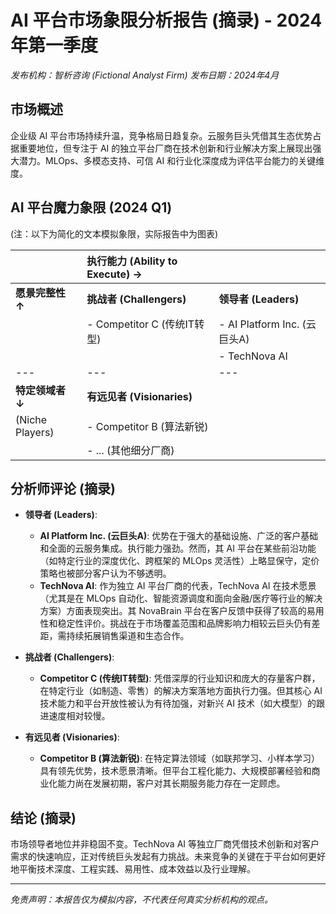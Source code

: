 # AI 平台市场象限分析报告 (摘录) - 2024年第一季度

*发布机构：智析咨询 (Fictional Analyst Firm)*
*发布日期：2024年4月*

## 市场概述
企业级 AI 平台市场持续升温，竞争格局日趋复杂。云服务巨头凭借其生态优势占据重要地位，但专注于 AI 的独立平台厂商在技术创新和行业解决方案上展现出强大潜力。MLOps、多模态支持、可信 AI 和行业化深度成为评估平台能力的关键维度。

## AI 平台魔力象限 (2024 Q1)

(注：以下为简化的文本模拟象限，实际报告中为图表)

|                  | **执行能力 (Ability to Execute) →** |                                  |
| :--------------- | :------------------------------------ | :------------------------------- |
| **愿景完整性 ↑** | **挑战者 (Challengers)**             | **领导者 (Leaders)**             |
|                  | - Competitor C (传统IT转型)         | - AI Platform Inc. (云巨头A)    |
|                  |                                       | - TechNova AI                    |
| ---              | ---                                   | ---                              |
| **特定领域者 ↓** | **有远见者 (Visionaries)**            |                                  |
| (Niche Players)  | - Competitor B (算法新锐)           |                                  |
|                  | - ... (其他细分厂商)                  |                                  |


## 分析师评论 (摘录)

*   **领导者 (Leaders)**:
    *   **AI Platform Inc. (云巨头A)**: 优势在于强大的基础设施、广泛的客户基础和全面的云服务集成。执行能力强劲。然而，其 AI 平台在某些前沿功能（如特定行业的深度优化、跨框架的 MLOps 灵活性）上略显保守，定价策略也被部分客户认为不够透明。
    *   **TechNova AI**: 作为独立 AI 平台厂商的代表，TechNova AI 在技术愿景（尤其是在 MLOps 自动化、智能资源调度和面向金融/医疗等行业的解决方案）方面表现突出。其 NovaBrain 平台在客户反馈中获得了较高的易用性和稳定性评价。挑战在于市场覆盖范围和品牌影响力相较云巨头仍有差距，需持续拓展销售渠道和生态合作。

*   **挑战者 (Challengers)**:
    *   **Competitor C (传统IT转型)**: 凭借深厚的行业知识和庞大的存量客户群，在特定行业（如制造、零售）的解决方案落地方面执行力强。但其核心 AI 技术能力和平台开放性被认为有待加强，对新兴 AI 技术（如大模型）的跟进速度相对较慢。

*   **有远见者 (Visionaries)**:
    *   **Competitor B (算法新锐)**: 在特定算法领域（如联邦学习、小样本学习）具有领先优势，技术愿景清晰。但平台工程化能力、大规模部署经验和商业化能力尚在发展初期，客户对其长期服务能力存在一定顾虑。

## 结论 (摘录)
市场领导者地位并非稳固不变。TechNova AI 等独立厂商凭借技术创新和对客户需求的快速响应，正对传统巨头发起有力挑战。未来竞争的关键在于平台如何更好地平衡技术深度、工程实践、易用性、成本效益以及行业理解。

---
*免责声明：本报告仅为模拟内容，不代表任何真实分析机构的观点。* 